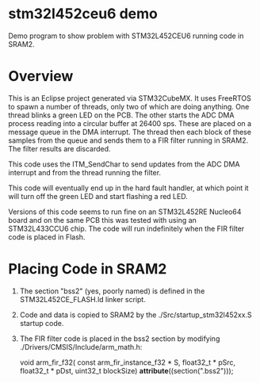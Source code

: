 stm32l452ceu6 demo
====

Demo program to show problem with STM32L452CEU6 running code in SRAM2.

Overview
====

This is an Eclipse project generated via STM32CubeMX.  It uses FreeRTOS to 
spawn a number of threads, only two of which are doing anything.  One thread
blinks a green LED on the PCB.  The other starts the ADC DMA process reading
into a circular buffer at 26400 sps.  These are placed on a message queue in
the DMA interrupt.  The thread then each block of these samples from the
queue and sends them to a FIR filter running in SRAM2.  The filter results
are discarded.

This code uses the ITM_SendChar to send updates from the ADC DMA interrupt
and from the thread running the filter.

This code will eventually end up in the hard fault handler, at which point
it will turn off the green LED and start flashing a red LED.

Versions of this code seems to run fine on an STM32L452RE Nucleo64 board and
on the same PCB this was tested with using an STM32L433CCU6 chip.  The code
will run indefinitely when the FIR filter code is placed in Flash.

Placing Code in SRAM2
====

1. The section "bss2" (yes, poorly named) is defined in the
STM32L452CE_FLASH.ld linker script.
2. Code and data is copied to SRAM2 by the ./Src/startup_stm32l452xx.S
startup code.
3. The FIR filter code is placed in the bss2 section by modifying
./Drivers/CMSIS/Include/arm_math.h:

    void arm_fir_f32(
      const arm_fir_instance_f32 * S,
      float32_t * pSrc,
      float32_t * pDst,
      uint32_t blockSize) __attribute__((section(".bss2")));

